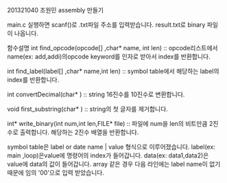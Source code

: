 201321040 조원민
assembly 만들기

main.c 실행하면 scanf()로 .txt파일 주소를 입력받습니다.
result.txt로 binary 파일이 나옵니다.

함수설명
int find_opcode(opcode[] ,char* name, int len) :: opcode리스트에서 name(ex: add,addi)의opcode keyword를 인자로 받아서 index를 반환합니다.

int find_label(label[] ,char* name,int len) :: symbol table에서 해당하는 label의 index를 반환합니다.

int convertDecimal(char* ) :: string 16진수를 10진수로 변환합니다.

void first_substring(char* ) :: string의 첫 글자를 제거합니다.

int* write_binary(int num,int len,FILE* file) :: 파일에 num을 len의 비트만큼 2진수로 출력합니다. 해당하는 2진수 배열을 반환합니다.


symbol table은
label or date name | value 형식으로 이루어졌습니다.
label(ex: main ,loop)은value에 명령어의 index가 들어갑니다. 
data(ex: data1,data2)은 value에 data의 값이 들어갑니다. array 같은 경우 다음 라인에는 label name이 없기때문에 임의 '00'으로 입력 받았습니다.

